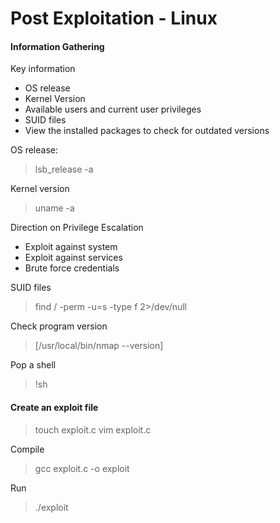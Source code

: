 # Post Exploitation - Linux

#### Information Gathering

Key information
* OS release
* Kernel Version
* Available users and current user privileges
* SUID files
* View the installed packages to check for outdated versions


OS release:
> lsb_release -a

Kernel version
> uname -a

Direction on Privilege Escalation
* Exploit against system
* Exploit against services
* Brute force credentials

SUID files
> find / -perm -u=s -type f 2>/dev/null

Check program version
> [/usr/local/bin/nmap --version]

Pop a shell
> !sh


#### Create an exploit file
> touch exploit.c
> vim exploit.c

Compile
> gcc exploit.c -o exploit

Run
> ./exploit


